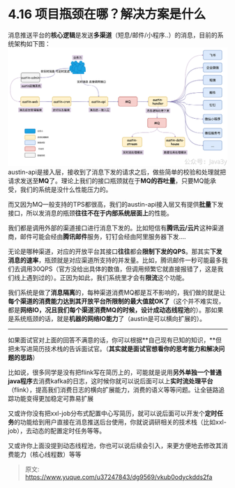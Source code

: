 # 4.16 项目瓶颈在哪？解决方案是什么

消息推送平台的**核心逻辑**是发送**多渠道**（短息/邮件/小程序..）的消息，目前的系统架构如下图：
![image.png](./img/vVSQTbgtZfrk18rd/1690858377897-4e32e665-6e0b-423f-ab27-40fab980dd13-701717.png)
austin-api是接入层，接收到了消息下发的请求之后，做些简单的校验和处理就把请求发送至**MQ**了。理论上我们的接口瓶颈就在于**MQ的吞吐量**，只要MQ能承受，我们的系统是没什么性能压力的。

而又因为MQ一般支持的TPS都很高，我们的austin-api接入层又有提供**批量**下发接口，所以发消息的瓶颈**往往不在于内部系统层面上**的性能。

我们都是调用外部的渠道接口进行消息下发的。比如短信有**腾讯云/云片**这种渠道商，邮件可能会经由**腾讯邮件**服务，钉钉会经由阿里服务器下发....

无论是哪种渠道，对应的开放平台其接口**往往**都会**限制下发的QPS**。那其实**下发消息的速率**，瓶颈就是对应渠道所支持的并发量。比如，腾讯邮件一秒可能最多我们去调用30QPS（官方没给出具体的数值，但调用频繁它就直接报错了，这是我们线上遇到过的）。正因为如此，我们系统里才会有**限流**这个功能。

我们系统是做了**消息隔离**的，每种渠道消费MQ都是互不影响的，我们做的就是让**每个渠道的消费能力达到其开放平台所限制的最大值就OK了**（这个并不难实现，都是**网络IO，**况且我们每个渠道消费MQ的时候，设计成**动态线程池**的）。那如果是系统瓶颈的话，就是**机器的网络IO能力**了（austin是可以横向扩展的）。

---

如果面试官对上面的回答不满意的话，你可以根据**自己现有已知的知识，**但把未写进简历技术栈的告诉面试官。（**其实就是面试官想看你的思考能力和解决问题的思路**）

比如说，很多同学是没有把flink写在简历上的，可能就是说用**另外单独一个普通java程序**去消费kafka的日志，这时候你就可以说后面可以上**实时流处理平台**（flink），提高我们消费日志的横向扩展能力，消费的语义等等问题。让全链路追踪功能变得更加稳定可靠易扩展

又或许你没有把xxl-job分布式配置中心写简历，就可以说后面可以开发个**定时任务**的功能给到用户直接在消息推送后台使用，你就说调研相关的技术栈（比如xxl-job），去动态的配置定时任务等等。

又或许你上面没提到动态线程池，你也可以说后续会引入，来更方便地去修改其消费能力（核心线程数）等等


> 原文: <https://www.yuque.com/u37247843/dg9569/vkub0odyckdds2fa>